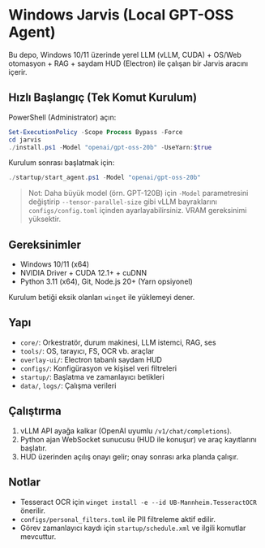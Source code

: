 # Windows Jarvis (Local GPT-OSS Agent)

Bu depo, Windows 10/11 üzerinde yerel LLM (vLLM, CUDA) + OS/Web otomasyon + RAG + saydam HUD (Electron) ile çalışan bir Jarvis aracını içerir.

## Hızlı Başlangıç (Tek Komut Kurulum)

PowerShell (Administrator) açın:

```powershell
Set-ExecutionPolicy -Scope Process Bypass -Force
cd jarvis
./install.ps1 -Model "openai/gpt-oss-20b" -UseYarn:$true
```

Kurulum sonrası başlatmak için:

```powershell
./startup/start_agent.ps1 -Model "openai/gpt-oss-20b"
```

> Not: Daha büyük model (örn. GPT-120B) için `-Model` parametresini değiştirip `--tensor-parallel-size` gibi vLLM bayraklarını `configs/config.toml` içinden ayarlayabilirsiniz. VRAM gereksinimi yüksektir.

## Gereksinimler
- Windows 10/11 (x64)
- NVIDIA Driver + CUDA 12.1+ + cuDNN
- Python 3.11 (x64), Git, Node.js 20+ (Yarn opsiyonel)

Kurulum betiği eksik olanları `winget` ile yüklemeyi dener.

## Yapı

- `core/`: Orkestratör, durum makinesi, LLM istemci, RAG, ses
- `tools/`: OS, tarayıcı, FS, OCR vb. araçlar
- `overlay-ui/`: Electron tabanlı saydam HUD
- `configs/`: Konfigürasyon ve kişisel veri filtreleri
- `startup/`: Başlatma ve zamanlayıcı betikleri
- `data/`, `logs/`: Çalışma verileri

## Çalıştırma
1. vLLM API ayağa kalkar (OpenAI uyumlu `/v1/chat/completions`).
2. Python ajan WebSocket sunucusu (HUD ile konuşur) ve araç kayıtlarını başlatır.
3. HUD üzerinden açılış onayı gelir; onay sonrası arka planda çalışır.

## Notlar
- Tesseract OCR için `winget install -e --id UB-Mannheim.TesseractOCR` önerilir.
- `configs/personal_filters.toml` ile PII filtreleme aktif edilir.
- Görev zamanlayıcı kaydı için `startup/schedule.xml` ve ilgili komutlar mevcuttur.

